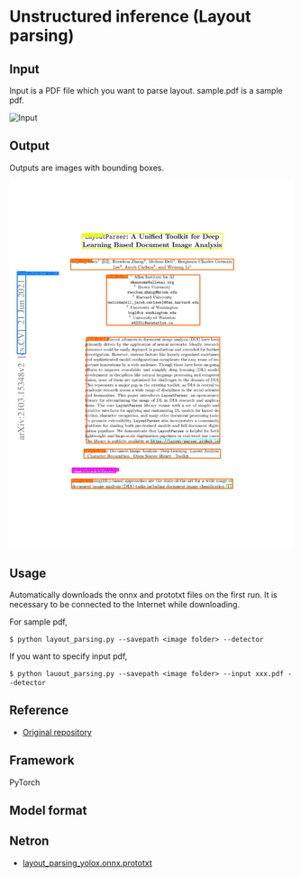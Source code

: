 # Unstructured inference (Layout parsing)
## Input
Input is a PDF file which you want to parse layout. sample.pdf is a sample pdf.

![Input](input.ppm)

## Output
Outputs are images with bounding boxes.

![Output](output.jpg)

## Usage
Automatically downloads the onnx and prototxt files on the first run. It is necessary to be connected to the Internet while downloading.

For sample pdf, 
```
$ python layout_parsing.py --savepath <image folder> --detector
```

If you want to specify input pdf, 
```
$ python lauout_parsing.py --savepath <image folder> --input xxx.pdf --detector
```

## Reference
- [Original repository](https://github.com/Unstructured-IO/unstructured-inference/tree/main)

## Framework
PyTorch

## Model format

## Netron
- [layout_parsing_yolox.onnx.prototxt](https://netron.app/?url=https://storage.googleapis.com/ailia-models/layout-parsing/layoyt_parsing_yolox.onnx.prototxt)
